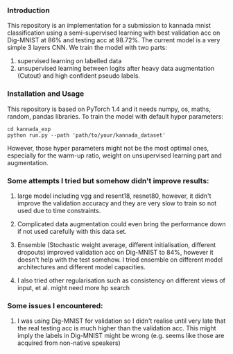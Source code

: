 ### Introduction
This repository is an implementation for a submission to kannada mnist classification
using a semi-supervised learning with best validation acc on Dig-MNIST at 86% and testing acc at 98.72%.
The current model is a very simple 3 layers CNN. We train the model with  two parts:
1) supervised learning on labelled data
2) unsupervised learning between logits after heavy data augmentation (Cutout) and high confident pseudo labels.


### Installation and Usage
This repository is based on PyTorch 1.4 and it needs numpy, os, maths, random, pandas libraries.
To train the model with default hyper parameters:

   ```shell
   cd kannada_exp
   python run.py --path 'path/to/your/kannada_dataset' 
   ```

However, those hyper parameters might not be the most optimal ones, especially for the warm-up ratio, weight on unsupervised learning part and augmentation.


### Some attempts I tried but somehow didn't improve results:
1. large model including vgg and resent18, resnet80, however, it didn't improve the validation accuracy and they are very slow to train so not used due to time constraints.

2. Complicated data augmentation could even bring the performance down 
if not used carefully with this data set.

3. Ensemble (Stochastic weight average, different initialisation, different dropouts) improved validation acc on Dig-MNIST to 84%, however it doesn't help
with the test somehow. I tried ensemble on different model architectures and different
model capacities.

4. I also tried other regularisation such as consistency on different views of input, et al. might need more hp search


### Some issues I encountered:
1. I was using Dig-MNIST for validation so I didn't realise until very late 
that the real testing acc is much higher than the validation acc. 
This might imply the labels in Dig-MNIST might be wrong (e.g. seems like those are
acquired from non-native speakers)

